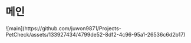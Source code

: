 <h1>메인</h1>
![main](https://github.com/juwon9871/Projects-PetCheck/assets/133927434/4799de52-8df2-4c96-95a1-26536c6d2b17)
